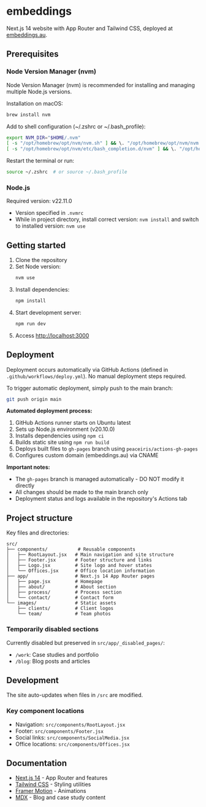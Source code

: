 # embeddings

Next.js 14 website with App Router and Tailwind CSS, deployed at [embeddings.au](https://embeddings.au).

## Prerequisites

### Node Version Manager (nvm)
Node Version Manager (nvm) is recommended for installing and managing multiple Node.js versions.

Installation on macOS:
```bash
brew install nvm
```

Add to shell configuration (~/.zshrc or ~/.bash_profile):
```bash
export NVM_DIR="$HOME/.nvm"
[ -s "/opt/homebrew/opt/nvm/nvm.sh" ] && \. "/opt/homebrew/opt/nvm/nvm.sh"
[ -s "/opt/homebrew/opt/nvm/etc/bash_completion.d/nvm" ] && \. "/opt/homebrew/opt/nvm/etc/bash_completion.d/nvm"
```

Restart the terminal or run:
```bash
source ~/.zshrc  # or source ~/.bash_profile
```

### Node.js
Required version: v22.11.0
- Version specified in `.nvmrc`
- While in project directory, install correct version: `nvm install` and switch to installed version: `nvm use`

## Getting started

1. Clone the repository
2. Set Node version:
   ```bash
   nvm use
   ```
3. Install dependencies:
   ```bash
   npm install
   ```
4. Start development server:
   ```bash
   npm run dev
   ```
5. Access [http://localhost:3000](http://localhost:3000)


## Deployment

Deployment occurs automatically via GitHub Actions (defined in `.github/workflows/deploy.yml`). No manual deployment steps required.

To trigger automatic deployment, simply push to the main branch:
```bash
git push origin main
```

**Automated deployment process:**
1. GitHub Actions runner starts on Ubuntu latest
2. Sets up Node.js environment (v20.10.0)
3. Installs dependencies using `npm ci`
4. Builds static site using `npm run build`
5. Deploys built files to `gh-pages` branch using `peaceiris/actions-gh-pages`
6. Configures custom domain (embeddings.au) via CNAME

**Important notes:**
- The `gh-pages` branch is managed automatically - DO NOT modify it directly
- All changes should be made to the main branch only
- Deployment status and logs available in the repository's Actions tab

## Project structure

Key files and directories:

```
src/
├── components/           # Reusable components
│   ├── RootLayout.jsx   # Main navigation and site structure
│   ├── Footer.jsx       # Footer structure and links
│   ├── Logo.jsx         # Site logo and hover states
│   └── Offices.jsx      # Office location information
├── app/                 # Next.js 14 App Router pages
│   ├── page.jsx         # Homepage
│   ├── about/           # About section
│   ├── process/         # Process section
│   └── contact/         # Contact form
└── images/              # Static assets
    ├── clients/         # Client logos
    └── team/            # Team photos
```

### Temporarily disabled sections
Currently disabled but preserved in `src/app/_disabled_pages/`:
- `/work`: Case studies and portfolio
- `/blog`: Blog posts and articles

## Development

The site auto-updates when files in `/src` are modified.

### Key component locations
- Navigation: `src/components/RootLayout.jsx`
- Footer: `src/components/Footer.jsx`
- Social links: `src/components/SocialMedia.jsx`
- Office locations: `src/components/Offices.jsx`

## Documentation

- [Next.js 14](https://nextjs.org/docs) - App Router and features
- [Tailwind CSS](https://tailwindcss.com/docs) - Styling utilities
- [Framer Motion](https://www.framer.com/docs/) - Animations
- [MDX](https://mdxjs.com) - Blog and case study content
